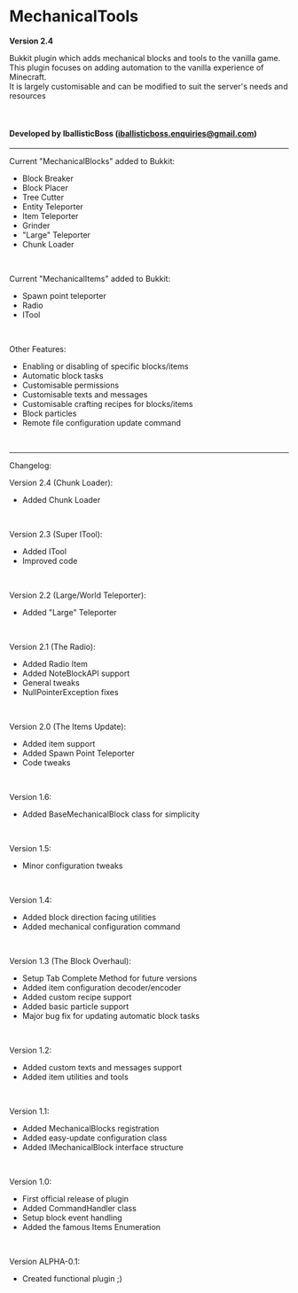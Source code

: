 # MechanicalTools
<strong>Version 2.4</strong><br/>
<p>Bukkit plugin which adds mechanical blocks and tools to the vanilla game.<br/>
This plugin focuses on adding automation to the vanilla experience of Minecraft.<br/>
It is largely customisable and can be modified to suit the server's needs and resources</p>
<br/>

#### Developed by IballisticBoss ([iballisticboss.enquiries@gmail.com](mailto:iballisticboss.enquiries@gmail.com "Send mail"))
---

Current "MechanicalBlocks" added to Bukkit:
  - Block Breaker
  - Block Placer
  - Tree Cutter
  - Entity Teleporter
  - Item Teleporter
  - Grinder
  - "Large" Teleporter
  - Chunk Loader
<br/>

Current "MechanicalItems" added to Bukkit:
   - Spawn point teleporter
   - Radio
   - ITool
<br/>

Other Features:
  - Enabling or disabling of specific blocks/items
  - Automatic block tasks
  - Customisable permissions
  - Customisable texts and messages
  - Customisable crafting recipes for blocks/items
  - Block particles
  - Remote file configuration update command
<br/>

---

Changelog:
<br/>

Version 2.4 (Chunk Loader):
  - Added Chunk Loader
<br/>

Version 2.3 (Super ITool):
  - Added ITool
  - Improved code
<br/>

Version 2.2 (Large/World Teleporter):
  - Added "Large" Teleporter
<br/>
  
Version 2.1 (The Radio):
  - Added Radio Item
  - Added NoteBlockAPI support
  - General tweaks
  - NullPointerException fixes
<br/>
  
Version 2.0 (The Items Update):
  - Added item support
  - Added Spawn Point Teleporter
  - Code tweaks
<br/>

Version 1.6:
  - Added BaseMechanicalBlock class for simplicity
<br/>

Version 1.5:
  - Minor configuration tweaks
<br/>

Version 1.4:
  - Added block direction facing utilities
  - Added mechanical configuration command
<br/>

Version 1.3 (The Block Overhaul):
  - Setup Tab Complete Method for future versions
  - Added item configuration decoder/encoder
  - Added custom recipe support
  - Added basic particle support
  - Major bug fix for updating automatic block tasks
<br/>

Version 1.2:
  - Added custom texts and messages support
  - Added item utilities and tools
<br/>

Version 1.1:
  - Added MechanicalBlocks registration
  - Added easy-update configuration class
  - Added IMechanicalBlock interface structure
<br/>

Version 1.0:
  - First official release of plugin
  - Added CommandHandler class
  - Setup block event handling
  - Added the famous Items Enumeration
<br/>

Version ALPHA-0.1:
  - Created functional plugin ;)

    
